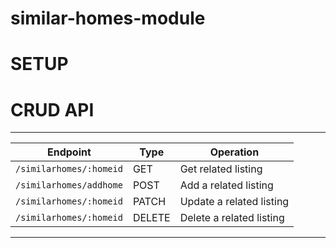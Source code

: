 # similar-homes-module

# SETUP

# CRUD API

_________________________________________________________________
| Endpoint                 | Type   | Operation                 |
|--------------------------|--------|---------------------------|
| `/similarhomes/:homeid`  | GET    | Get related listing       |
| `/similarhomes/addhome`  | POST   | Add a related listing     |
| `/similarhomes/:homeid`  | PATCH  | Update a related listing  |
| `/similarhomes/:homeid`  | DELETE | Delete a related listing  |
_________________________________________________________________